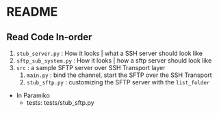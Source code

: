 # README

## Read Code In-order

1. `stub_server.py` : How it looks | what a SSH server should look like
2. `sftp_sub_system.py` : How it looks | how a sftp server should look like
3. `src` : a sample SFTP server over SSH Transport layer
    1. `main.py` : bind the channel, start the SFTP over the SSH Transport
    2. `stub_sftp.py` : customizing the SFTP server with the `list_folder`

- In Paramiko
    - tests: tests/stub_sftp.py